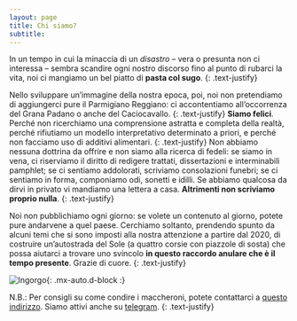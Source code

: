 ```yaml
---
layout: page
title: Chi siamo?
subtitle: 
---
```

In un tempo in cui la minaccia di un *disastro* – vera o presunta non ci interessa – sembra scandire ogni nostro discorso fino al punto di rubarci la vita, noi ci mangiamo un bel piatto di **pasta col sugo**. 
{: .text-justify}

Nello sviluppare un’immagine della nostra epoca, poi, noi non pretendiamo di aggiungerci pure il Parmigiano Reggiano: ci accontentiamo all’occorrenza del Grana Padano o anche del Caciocavallo.
{: .text-justify}
**Siamo felici**. Perché non ricerchiamo una comprensione astratta e completa della realtà, perché rifiutiamo un modello interpretativo determinato a priori, e perché non facciamo uso di additivi alimentari.
{: .text-justify}
Non abbiamo nessuna dottrina da offrire e non siamo alla ricerca di fedeli: se siamo in vena, ci riserviamo il diritto di redigere trattati, dissertazioni e interminabili pamphlet; se ci sentiamo addolorati, scriviamo consolazioni funebri; se ci sentiamo in forma, componiamo odi, sonetti e idilli. Se abbiamo qualcosa da dirvi in privato vi mandiamo una lettera a casa. **Altrimenti non scriviamo proprio nulla**. 
{: .text-justify}

Noi non pubblichiamo ogni giorno: se volete un contenuto al giorno, potete pure andarvene a quel paese. Cerchiamo soltanto, prendendo spunto da alcuni temi che si sono imposti alla nostra attenzione a partire dal 2020, di costruire un’autostrada del Sole (a quattro corsie con piazzole di sosta) che possa aiutarci a trovare uno svincolo **in questo raccordo anulare che è il tempo presente**. Grazie di cuore.
{: .text-justify}

![Ingorgo](https://disastri.net/assets/img/Ingorgo.jpg){: .mx-auto.d-block :}


N.B.:
Per consigli su come condire i maccheroni, potete contattarci a [questo indirizzo](disastri@skiff.com). Siamo attivi anche su [telegram](https://t.me/disastri_telegram).
{: .text-justify}
